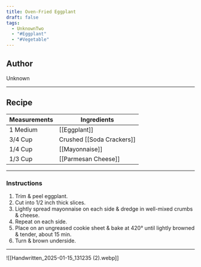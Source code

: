 ```yaml
---
title: Oven-Fried Eggplant
draft: false
tags:
  - UnknownTwo
  - "#Eggplant"
  - "#Vegetable"
---
```

## Author
Unknown
___
## Recipe

| Measurements | Ingredients               |
| :----------- | ------------------------- |
|1 Medium|[[Eggplant]]|
|3/4 Cup|Crushed [[Soda Crackers]]|
|1/4 Cup|[[Mayonnaise]]|
|1/3 Cup|[[Parmesan Cheese]]|
___
### Instructions
1. Trim & peel eggplant.
2. Cut into 1/2 inch thick slices.
3. Lightly spread mayonnaise on each side & dredge in well-mixed crumbs & cheese.
4. Repeat on each side.
5. Place on an ungreased cookie sheet & bake at 420° until lightly browned & tender, about 15 min.
6. Turn & brown underside.
___
![[Handwritten_2025-01-15_131235 (2).webp]]